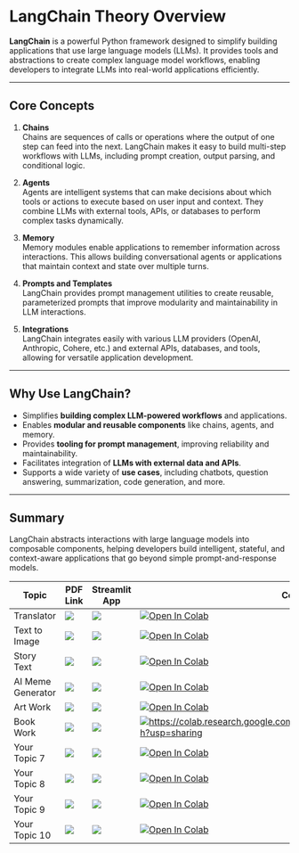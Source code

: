# LangChain Theory Overview

**LangChain** is a powerful Python framework designed to simplify building applications that use large language models (LLMs). It provides tools and abstractions to create complex language model workflows, enabling developers to integrate LLMs into real-world applications efficiently.

---

## Core Concepts

1. **Chains**  
   Chains are sequences of calls or operations where the output of one step can feed into the next. LangChain makes it easy to build multi-step workflows with LLMs, including prompt creation, output parsing, and conditional logic.

2. **Agents**  
   Agents are intelligent systems that can make decisions about which tools or actions to execute based on user input and context. They combine LLMs with external tools, APIs, or databases to perform complex tasks dynamically.

3. **Memory**  
   Memory modules enable applications to remember information across interactions. This allows building conversational agents or applications that maintain context and state over multiple turns.

4. **Prompts and Templates**  
   LangChain provides prompt management utilities to create reusable, parameterized prompts that improve modularity and maintainability in LLM interactions.

5. **Integrations**  
   LangChain integrates easily with various LLM providers (OpenAI, Anthropic, Cohere, etc.) and external APIs, databases, and tools, allowing for versatile application development.

---

## Why Use LangChain?

- Simplifies **building complex LLM-powered workflows** and applications.
- Enables **modular and reusable components** like chains, agents, and memory.
- Provides **tooling for prompt management**, improving reliability and maintainability.
- Facilitates integration of **LLMs with external data and APIs**.
- Supports a wide variety of **use cases**, including chatbots, question answering, summarization, code generation, and more.

---

## Summary

LangChain abstracts interactions with large language models into composable components, helping developers build intelligent, stateful, and context-aware applications that go beyond simple prompt-and-response models.


| Topic            | PDF Link                                                                                                                                     | Streamlit App                                                                                      | Colab Notebook                                                                                                                                           |
|------------------|----------------------------------------------------------------------------------------------------------------------------------------------|------------------------------------------------------------------------------------------------------|-----------------------------------------------------------------------------------------------------------------------------------------------------------|
| Translator     | <a href="PDF_LINK_HERE" target="_parent"><img src="https://img.shields.io/badge/Open in PDF-%23FF0000.svg?style=flat-square&logo=adobe&logoColor=white"/></a> | <a href="STREAMLIT_LINK_HERE" target="_parent"><img src="https://static.streamlit.io/badges/streamlit_badge_black_white.svg"/></a> | <a href="https://colab.research.google.com/drive/1HLl5YM0M1Oj22U5qN8V9I2npQkI1cfbd?usp=sharing" target="_parent"><img src="https://colab.research.google.com/assets/colab-badge.svg" alt="Open In Colab"/></a> |
| Text to Image     | <a href="PDF_LINK_HERE" target="_parent"><img src="https://img.shields.io/badge/Open in PDF-%23FF0000.svg?style=flat-square&logo=adobe&logoColor=white"/></a> | <a href="STREAMLIT_LINK_HERE" target="_parent"><img src="https://static.streamlit.io/badges/streamlit_badge_black_white.svg"/></a> | <a href="https://colab.research.google.com/drive/1eHtOc1hPawAUKw2qieTa1FXbTPGm2O-P?usp=sharing" target="_parent"><img src="https://colab.research.google.com/assets/colab-badge.svg" alt="Open In Colab"/></a> |
| Story Text     | <a href="PDF_LINK_HERE" target="_parent"><img src="https://img.shields.io/badge/Open in PDF-%23FF0000.svg?style=flat-square&logo=adobe&logoColor=white"/></a> | <a href="STREAMLIT_LINK_HERE" target="_parent"><img src="https://static.streamlit.io/badges/streamlit_badge_black_white.svg"/></a> | <a href="https://colab.research.google.com/drive/1xCkh3WQI7bhyUngOopEwcWTPsIWRk31P?usp=sharing" target="_parent"><img src="https://colab.research.google.com/assets/colab-badge.svg" alt="Open In Colab"/></a> |
| AI Meme Generator    | <a href="PDF_LINK_HERE" target="_parent"><img src="https://img.shields.io/badge/Open in PDF-%23FF0000.svg?style=flat-square&logo=adobe&logoColor=white"/></a> | <a href="STREAMLIT_LINK_HERE" target="_parent"><img src="https://static.streamlit.io/badges/streamlit_badge_black_white.svg"/></a> | <a href="https://colab.research.google.com/drive/1pXv4j2JEIhzOBuIZ0OjiYmqSvLaLX8N8?usp=sharing" target="_parent"><img src="https://colab.research.google.com/assets/colab-badge.svg" alt="Open In Colab"/></a> |
| Art Work     | <a href="PDF_LINK_HERE" target="_parent"><img src="https://img.shields.io/badge/Open in PDF-%23FF0000.svg?style=flat-square&logo=adobe&logoColor=white"/></a> | <a href="STREAMLIT_LINK_HERE" target="_parent"><img src="https://static.streamlit.io/badges/streamlit_badge_black_white.svg"/></a> | <a href="https://colab.research.google.com/drive/1oFbS6R6M2WBrxEb-2OHOjS4EWgOnGAEJ?usp=sharing" target="_parent"><img src="https://colab.research.google.com/assets/colab-badge.svg" alt="Open In Colab"/></a> |
| Book Work     | <a href="PDF_LINK_HERE" target="_parent"><img src="https://img.shields.io/badge/Open in PDF-%23FF0000.svg?style=flat-square&logo=adobe&logoColor=white"/></a> | <a href="STREAMLIT_LINK_HERE" target="_parent"><img src="https://static.streamlit.io/badges/streamlit_badge_black_white.svg"/></a> | <a href="COLAB_LINK_HERE" target="_parent"><img src="https://colab.research.google.com/assets/colab-badge.svg" alt="https://colab.research.google.com/drive/1FTdJ8t7mgirUClfPMMOPOAt6m1tZesRh?usp=sharing"/></a> |
| Your Topic 7     | <a href="PDF_LINK_HERE" target="_parent"><img src="https://img.shields.io/badge/Open in PDF-%23FF0000.svg?style=flat-square&logo=adobe&logoColor=white"/></a> | <a href="STREAMLIT_LINK_HERE" target="_parent"><img src="https://static.streamlit.io/badges/streamlit_badge_black_white.svg"/></a> | <a href="COLAB_LINK_HERE" target="_parent"><img src="https://colab.research.google.com/assets/colab-badge.svg" alt="Open In Colab"/></a> |
| Your Topic 8     | <a href="PDF_LINK_HERE" target="_parent"><img src="https://img.shields.io/badge/Open in PDF-%23FF0000.svg?style=flat-square&logo=adobe&logoColor=white"/></a> | <a href="STREAMLIT_LINK_HERE" target="_parent"><img src="https://static.streamlit.io/badges/streamlit_badge_black_white.svg"/></a> | <a href="COLAB_LINK_HERE" target="_parent"><img src="https://colab.research.google.com/assets/colab-badge.svg" alt="Open In Colab"/></a> |
| Your Topic 9     | <a href="PDF_LINK_HERE" target="_parent"><img src="https://img.shields.io/badge/Open in PDF-%23FF0000.svg?style=flat-square&logo=adobe&logoColor=white"/></a> | <a href="STREAMLIT_LINK_HERE" target="_parent"><img src="https://static.streamlit.io/badges/streamlit_badge_black_white.svg"/></a> | <a href="COLAB_LINK_HERE" target="_parent"><img src="https://colab.research.google.com/assets/colab-badge.svg" alt="Open In Colab"/></a> |
| Your Topic 10    | <a href="PDF_LINK_HERE" target="_parent"><img src="https://img.shields.io/badge/Open in PDF-%23FF0000.svg?style=flat-square&logo=adobe&logoColor=white"/></a> | <a href="STREAMLIT_LINK_HERE" target="_parent"><img src="https://static.streamlit.io/badges/streamlit_badge_black_white.svg"/></a> | <a href="COLAB_LINK_HERE" target="_parent"><img src="https://colab.research.google.com/assets/colab-badge.svg" alt="Open In Colab"/></a> |

